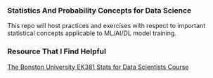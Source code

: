 ### Statistics And Probability Concepts for Data Science

This repo will host practices and exercises with respect to important statistical concepts applicable to ML/AI/DL model training.


### Resource That I Find Helpful

[The Bonston University EK381 Stats for Data Scientists Course](https://bobaknazer.github.io/probstatdata/)
